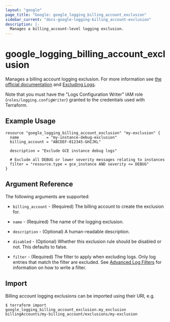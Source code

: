 ```yaml
---
layout: "google"
page_title: "Google: google_logging_billing_account_exclusion"
sidebar_current: "docs-google-logging-billing_account-exclusion"
description: |-
  Manages a billing_account-level logging exclusion.
---
```


# google\_logging\_billing\_account\_exclusion

Manages a billing account logging exclusion. For more information see
[the official documentation](https://cloud.google.com/logging/docs/) and
[Excluding Logs](https://cloud.google.com/logging/docs/exclusions).

Note that you must have the "Logs Configuration Writer" IAM role (`roles/logging.configWriter`)
granted to the credentials used with Terraform.

## Example Usage

```hcl
resource "google_logging_billing_account_exclusion" "my-exclusion" {
  name            = "my-instance-debug-exclusion"
  billing_account = "ABCDEF-012345-GHIJKL"

  description = "Exclude GCE instance debug logs"

  # Exclude all DEBUG or lower severity messages relating to instances
  filter = "resource.type = gce_instance AND severity <= DEBUG"
}
```

## Argument Reference

The following arguments are supported:

* `billing_account` - (Required) The billing account to create the exclusion for.

* `name` - (Required) The name of the logging exclusion.

* `description` - (Optional) A human-readable description.

* `disabled` - (Optional) Whether this exclusion rule should be disabled or not. This defaults to
    false.

* `filter` - (Required) The filter to apply when excluding logs. Only log entries that match the filter are excluded.
    See [Advanced Log Filters](https://cloud.google.com/logging/docs/view/advanced-filters) for information on how to
    write a filter.

## Import

Billing account logging exclusions can be imported using their URI, e.g.

```
$ terraform import google_logging_billing_account_exclusion.my_exclusion billingAccounts/my-billing_account/exclusions/my-exclusion
```
